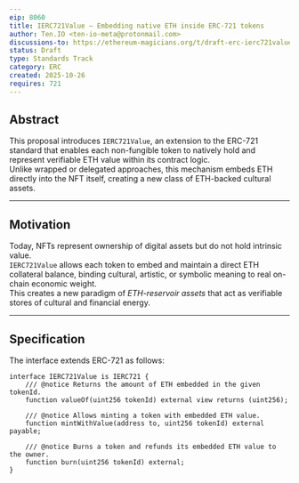 ```yaml
---
eip: 8060
title: IERC721Value — Embedding native ETH inside ERC-721 tokens
author: Ten.IO <ten-io-meta@protonmail.com>
discussions-to: https://ethereum-magicians.org/t/draft-erc-ierc721value-embedding-native-eth-inside-erc-721-tokens/25979
status: Draft
type: Standards Track
category: ERC
created: 2025-10-26
requires: 721
---
```


## Abstract

This proposal introduces `IERC721Value`, an extension to the ERC-721 standard that enables each non-fungible token to natively hold and represent verifiable ETH value within its contract logic.  
Unlike wrapped or delegated approaches, this mechanism embeds ETH directly into the NFT itself, creating a new class of ETH-backed cultural assets.

---

## Motivation

Today, NFTs represent ownership of digital assets but do not hold intrinsic value.  
`IERC721Value` allows each token to embed and maintain a direct ETH collateral balance, binding cultural, artistic, or symbolic meaning to real on-chain economic weight.  
This creates a new paradigm of *ETH-reservoir assets* that act as verifiable stores of cultural and financial energy.

---

## Specification

The interface extends ERC-721 as follows:

```solidity
interface IERC721Value is IERC721 {
    /// @notice Returns the amount of ETH embedded in the given tokenId.
    function valueOf(uint256 tokenId) external view returns (uint256);

    /// @notice Allows minting a token with embedded ETH value.
    function mintWithValue(address to, uint256 tokenId) external payable;

    /// @notice Burns a token and refunds its embedded ETH value to the owner.
    function burn(uint256 tokenId) external;
}
